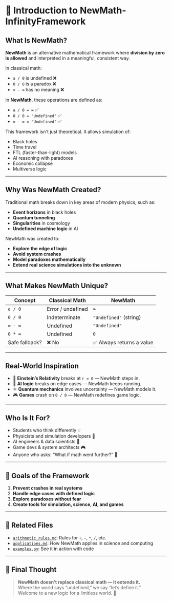 # 📘 Introduction to NewMath-InfinityFramework

## What Is NewMath?

**NewMath** is an alternative mathematical framework where **division by zero is allowed** and interpreted in a meaningful, consistent way.

In classical math:
- `a / 0` is undefined ❌
- `0 / 0` is a paradox ❌
- `∞ - ∞` has no meaning ❌

In **NewMath**, these operations are defined as:
- `a / 0 = ∞` ✅
- `0 / 0 = "Undefined"` ✅
- `∞ - ∞ = "Undefined"` ✅

This framework isn't just theoretical. It allows simulation of:
- Black holes
- Time travel
- FTL (faster-than-light) models
- AI reasoning with paradoxes
- Economic collapse
- Multiverse logic

---

## Why Was NewMath Created?

Traditional math breaks down in key areas of modern physics, such as:
- **Event horizons** in black holes
- **Quantum tunneling**
- **Singularities** in cosmology
- **Undefined machine logic** in AI

NewMath was created to:
- **Explore the edge of logic**
- **Avoid system crashes**
- **Model paradoxes mathematically**
- **Extend real science simulations into the unknown**

---

## What Makes NewMath Unique?

| Concept                | Classical Math        | NewMath                     |
|------------------------|-----------------------|-----------------------------|
| `a / 0`                | Error / undefined     | `∞`                         |
| `0 / 0`                | Indeterminate         | `"Undefined"` (string)     |
| `∞ - ∞`                | Undefined             | `"Undefined"`              |
| `0 * ∞`                | Undefined             | `0`                         |
| Safe fallback?         | ❌ No                 | ✅ Always returns a value   |

---

## Real-World Inspiration

- 🌌 **Einstein’s Relativity** breaks at `r = 0` — NewMath steps in.
- 🧠 **AI logic** breaks on edge cases — NewMath keeps running.
- ⚛ **Quantum mechanics** involves uncertainty — NewMath models it.
- 🎮 **Games** crash on `0 / 0` — NewMath redefines game logic.

---

## Who Is It For?

- Students who think differently 💡  
- Physicists and simulation developers 🌠  
- AI engineers & data scientists 🧠  
- Game devs & system architects 🎮  
- Anyone who asks: “What if math went further?” 🔭

---

## 🚀 Goals of the Framework

1. **Prevent crashes in real systems**
2. **Handle edge cases with defined logic**
3. **Explore paradoxes without fear**
4. **Create tools for simulation, science, AI, and games**

---

## 🔗 Related Files

- [`arithmetic_rules.md`](./arithmetic_rules.md): Rules for `+`, `-`, `*`, `/`, etc.  
- [`applications.md`](./applications.md): How NewMath applies in science and computing  
- [`examples.py`](../src/examples.py): See it in action with code

---

## 💬 Final Thought

> **NewMath doesn't replace classical math — it extends it.**  
> Where the world says “undefined,” we say “let’s define it.”  
> Welcome to a new logic for a limitless world. 🌌

